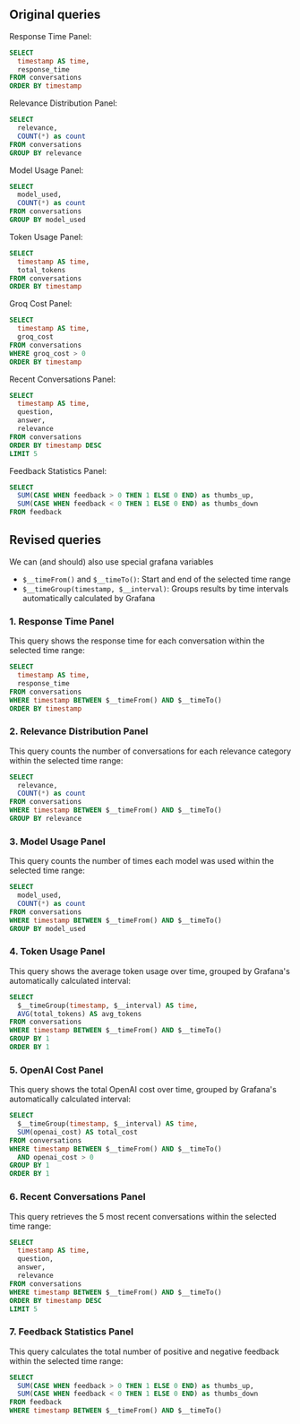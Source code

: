 ## Original queries

Response Time Panel:

```sql
SELECT
  timestamp AS time,
  response_time
FROM conversations
ORDER BY timestamp
```

Relevance Distribution Panel:

```sql
SELECT
  relevance,
  COUNT(*) as count
FROM conversations
GROUP BY relevance
```

Model Usage Panel:

```sql
SELECT
  model_used,
  COUNT(*) as count
FROM conversations
GROUP BY model_used
```


Token Usage Panel:

```sql
SELECT
  timestamp AS time,
  total_tokens
FROM conversations
ORDER BY timestamp
```

Groq Cost Panel:

```sql
SELECT
  timestamp AS time,
  groq_cost
FROM conversations
WHERE groq_cost > 0
ORDER BY timestamp
```

Recent Conversations Panel:

```sql
SELECT
  timestamp AS time,
  question,
  answer,
  relevance
FROM conversations
ORDER BY timestamp DESC
LIMIT 5
```

Feedback Statistics Panel:

```sql
SELECT
  SUM(CASE WHEN feedback > 0 THEN 1 ELSE 0 END) as thumbs_up,
  SUM(CASE WHEN feedback < 0 THEN 1 ELSE 0 END) as thumbs_down
FROM feedback
```

## Revised queries

We can (and should) also use special grafana variables

- `$__timeFrom()` and `$__timeTo()`: Start and end of the selected time range
- `$__timeGroup(timestamp, $__interval)`: Groups results by time intervals automatically calculated by Grafana

### 1. Response Time Panel

This query shows the response time for each conversation within the selected time range:

```sql
SELECT
  timestamp AS time,
  response_time
FROM conversations
WHERE timestamp BETWEEN $__timeFrom() AND $__timeTo()
ORDER BY timestamp
```

### 2. Relevance Distribution Panel

This query counts the number of conversations for each relevance category within the selected time range:

```sql
SELECT
  relevance,
  COUNT(*) as count
FROM conversations
WHERE timestamp BETWEEN $__timeFrom() AND $__timeTo()
GROUP BY relevance
```

### 3. Model Usage Panel

This query counts the number of times each model was used within the selected time range:

```sql
SELECT
  model_used,
  COUNT(*) as count
FROM conversations
WHERE timestamp BETWEEN $__timeFrom() AND $__timeTo()
GROUP BY model_used
```

### 4. Token Usage Panel

This query shows the average token usage over time, grouped by Grafana's automatically calculated interval:

```sql
SELECT
  $__timeGroup(timestamp, $__interval) AS time,
  AVG(total_tokens) AS avg_tokens
FROM conversations
WHERE timestamp BETWEEN $__timeFrom() AND $__timeTo()
GROUP BY 1
ORDER BY 1
```

### 5. OpenAI Cost Panel

This query shows the total OpenAI cost over time, grouped by Grafana's automatically calculated interval:

```sql
SELECT
  $__timeGroup(timestamp, $__interval) AS time,
  SUM(openai_cost) AS total_cost
FROM conversations
WHERE timestamp BETWEEN $__timeFrom() AND $__timeTo()
  AND openai_cost > 0
GROUP BY 1
ORDER BY 1
```

### 6. Recent Conversations Panel

This query retrieves the 5 most recent conversations within the selected time range:

```sql
SELECT
  timestamp AS time,
  question,
  answer,
  relevance
FROM conversations
WHERE timestamp BETWEEN $__timeFrom() AND $__timeTo()
ORDER BY timestamp DESC
LIMIT 5
```

### 7. Feedback Statistics Panel

This query calculates the total number of positive and negative feedback within the selected time range:

```sql
SELECT
  SUM(CASE WHEN feedback > 0 THEN 1 ELSE 0 END) as thumbs_up,
  SUM(CASE WHEN feedback < 0 THEN 1 ELSE 0 END) as thumbs_down
FROM feedback
WHERE timestamp BETWEEN $__timeFrom() AND $__timeTo()
```